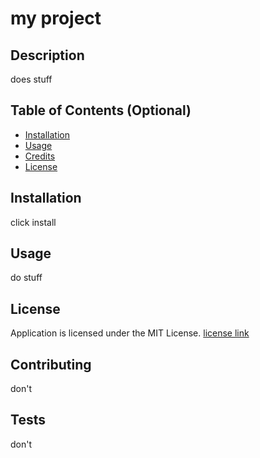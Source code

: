 

# my project

## Description 

does stuff


## Table of Contents (Optional)

* [Installation](#installation)
* [Usage](#usage)
* [Credits](#credits)
* [License](#license)


## Installation

click install

## Usage 

do stuff

## License

Application is licensed under the MIT License.
[license link](https://choosealicense.com/licenses/mit/)

## Contributing

don't

## Tests

don't


